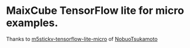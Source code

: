 # MaixCube TensorFlow lite for micro examples.

Thanks to [m5stickv-tensorflow-lite-micro](https://github.com/NobuoTsukamoto/m5stickv-tensorflow-lite-micro) of [NobuoTsukamoto](https://github.com/NobuoTsukamoto)

